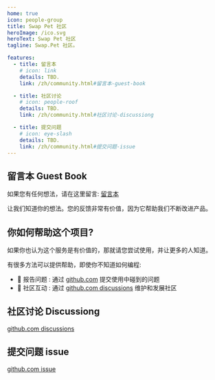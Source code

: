 ```yaml
---
home: true
icon: people-group
title: Swap Pet 社区
heroImage: /ico.svg
heroText: Swap Pet 社区
tagline: Swap.Pet 社区。

features:
  - title: 留言本
    # icon: link
    details: TBD. 
    link: /zh/community.html#留言本-guest-book

  - title: 社区讨论
    # icon: people-roof
    details: TBD.
    link: /zh/community.html#社区讨论-discussiong

  - title: 提交问题
    # icon: eye-slash
    details: TBD. 
    link: /zh/community.html#提交问题-issue
---
```


## 留言本 Guest Book
如果您有任何想法，请在这里留言: [留言本](https://github.com/Swap-Pet/SwapPetWeb/discussions/1)

让我们知道你的想法。您的反馈非常有价值，因为它帮助我们不断改进产品。

## 你如何帮助这个项目?
如果你也认为这个服务是有价值的，那就请您尝试使用，并让更多的人知道。

有很多方法可以提供帮助，即使你不知道如何编程:  
- 🐛 报告问题 : 通过 [github.com](https://github.com/Swap-Pet/SwapPetWeb/issues)  提交使用中碰到的问题 
- 📆 社区互动 : 通过 [github.com discussions](https://github.com/Swap-Pet/SwapPetWeb/discussions) 维护和发展社区 


## 社区讨论 Discussiong
[github.com discussions](https://github.com/Swap-Pet/SwapPetWeb/discussions)

## 提交问题 issue
[github.com issue](https://github.com/Swap-Pet/SwapPetWeb/issues)
